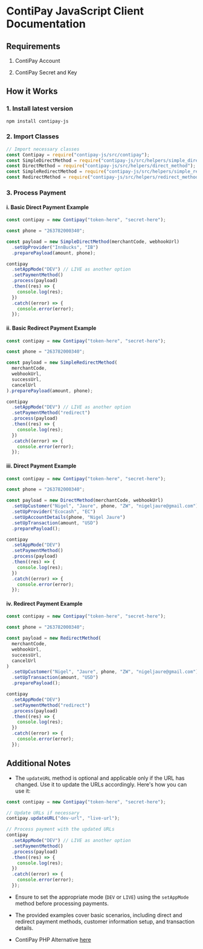 # ContiPay JavaScript Client Documentation

## Requirements

1. ContiPay Account

2. ContiPay Secret and Key

## How it Works

### 1. Install latest version

```bash
npm install contipay-js
```

### 2. Import Classes

```javascript
// Import necessary classes
const Contipay = require("contipay-js/src/contipay");
const SimpleDirectMethod = require("contipay-js/src/helpers/simple_direct_method");
const DirectMethod = require("contipay-js/src/helpers/direct_method");
const SimpleRedirectMethod = require("contipay-js/src/helpers/simple_redirect_method");
const RedirectMethod = require("contipay-js/src/helpers/redirect_method");
```

### 3. Process Payment

#### i. Basic Direct Payment Example

```javascript
const contipay = new Contipay("token-here", "secret-here");

const phone = "263782000340";

const payload = new SimpleDirectMethod(merchantCode, webhookUrl)
  .setUpProvider("InnBucks", "IB")
  .preparePayload(amount, phone);

contipay
  .setAppMode("DEV") // LIVE as another option
  .setPaymentMethod()
  .process(payload)
  .then((res) => {
    console.log(res);
  })
  .catch((error) => {
    console.error(error);
  });
```

#### ii. Basic Redirect Payment Example

```javascript
const contipay = new Contipay("token-here", "secret-here");

const phone = "263782000340";

const payload = new SimpleRedirectMethod(
  merchantCode,
  webhookUrl,
  successUrl,
  cancelUrl
).preparePayload(amount, phone);

contipay
  .setAppMode("DEV") // LIVE as another option
  .setPaymentMethod("redirect")
  .process(payload)
  .then((res) => {
    console.log(res);
  })
  .catch((error) => {
    console.error(error);
  });
```

#### iii. Direct Payment Example

```javascript
const contipay = new Contipay("token-here", "secret-here");

const phone = "263782000340";

const payload = new DirectMethod(merchantCode, webhookUrl)
  .setUpCustomer("Nigel", "Jaure", phone, "ZW", "nigeljaure@gmail.com")
  .setUpProvider("Ecocash", "EC")
  .setUpAccountDetails(phone, "Nigel Jaure")
  .setUpTransaction(amount, "USD")
  .preparePayload();

contipay
  .setAppMode("DEV")
  .setPaymentMethod()
  .process(payload)
  .then((res) => {
    console.log(res);
  })
  .catch((error) => {
    console.error(error);
  });
```

#### iv. Redirect Payment Example

```javascript
const contipay = new Contipay("token-here", "secret-here");

const phone = "263782000340";

const payload = new RedirectMethod(
  merchantCode,
  webhookUrl,
  successUrl,
  cancelUrl
)
  .setUpCustomer("Nigel", "Jaure", phone, "ZW", "nigeljaure@gmail.com")
  .setUpTransaction(amount, "USD")
  .preparePayload();

contipay
  .setAppMode("DEV")
  .setPaymentMethod("redirect")
  .process(payload)
  .then((res) => {
    console.log(res);
  })
  .catch((error) => {
    console.error(error);
  });
```

## Additional Notes

- The `updateURL` method is optional and applicable only if the URL has changed. Use it to update the URLs accordingly. Here's how you can use it:

```javascript
const contipay = new Contipay("token-here", "secret-here");

// Update URLs if necessary
contipay.updateURL("dev-url", "live-url");

// Process payment with the updated URLs
contipay
  .setAppMode("DEV") // LIVE as another option
  .setPaymentMethod()
  .process(payload)
  .then((res) => {
    console.log(res);
  })
  .catch((error) => {
    console.error(error);
  });
```

- Ensure to set the appropriate mode (`DEV` or `LIVE`) using the `setAppMode` method before processing payments.

- The provided examples cover basic scenarios, including direct and redirect payment methods, customer information setup, and transaction details.

- ContiPay PHP Alternative [here](https://github.com/njzw/php-contipay-libray)
